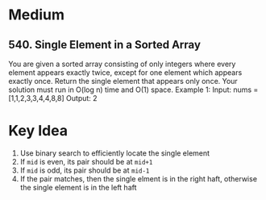 # Medium
## 540. Single Element in a Sorted Array
You are given a sorted array consisting of only integers where every element appears exactly twice, except for one element which appears exactly once.
Return the single element that appears only once.
Your solution must run in O(log n) time and O(1) space.
Example 1:
Input: nums = [1,1,2,3,3,4,4,8,8]
Output: 2

# Key Idea
1. Use binary search to efficiently locate the single element
2. If `mid` is even, its pair should be at `mid+1`
3. If `mid` is odd, its pair should be at `mid-1`
4. If the pair matches, then the single elment is in the right haft, otherwise the single element is in the left haft
